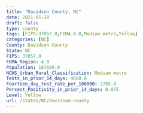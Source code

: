 ```yaml
---
title: "Davidson County, NC"
date: 2021-05-28
draft: false
type: county
tags: [FIPS:37057.0,FEMA:4.0,Medium metro,Yellow]
categories: [NC]
County: Davidson County
State: NC
FIPS: 37057.0
FEMA_Region: 4.0
Population: 167609.0
NCHS_Urban_Rural_Classification: Medium metro
Tests_in_prior_14_days: 4668.0
Fourteen_day_test_rate_per_100000: 2785.0
Percent_Positivity_in_prior_14_days: 0.075
Level: Yellow
url: /states/NC/davidson-county
---
```



